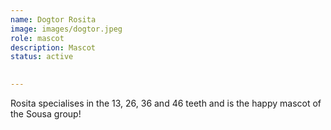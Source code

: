 ```yaml
---
name: Dogtor Rosita
image: images/dogtor.jpeg
role: mascot
description: Mascot
status: active

 
---
```


Rosita specialises in the 13, 26, 36  and 46 teeth and is the happy mascot of the Sousa group!
